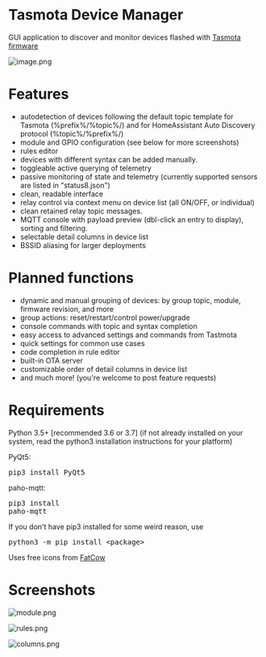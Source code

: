 # Tasmota Device Manager
GUI application to discover and monitor devices flashed with [Tasmota firmware](https://github.com/arendst/Sonoff-Tasmota)

![image.png](../assets/image.png)

# Features

 - autodetection of devices following the default topic template for Tasmota (%prefix%/%topic%/) and for HomeAssistant Auto Discovery protocol (%topic%/%prefix%/)
 - module and GPIO configuration (see below for more screenshots)
 - rules editor
 - devices with different syntax can be added manually.
 - toggleable active querying of telemetry
 - passive monitoring of state and telemetry (currently supported sensors are listed in "status8.json")
 - clean, readable interface
 - relay control via context menu on device list (all ON/OFF, or individual)
 - clean retained relay topic messages.
 - MQTT console with payload preview (dbl-click an entry to display), sorting and filtering.
 - selectable detail columns in device list
 - BSSID aliasing for larger deployments

# Planned functions
  
 - dynamic and manual grouping of devices: by group topic, module, firmware revision, and more
 - group actions: reset/restart/control power/upgrade
 - console commands with topic and syntax completion 
 - easy access to advanced settings and commands from Tastmota
 - quick settings for common use cases
 - code completion in rule editor
 - built-in OTA server
 - customizable order of detail columns in device list
 - and much more! (you're welcome to post feature requests)

# Requirements

Python 3.5+ [recommended 3.6 or 3.7] (if not already installed on your system, read the python3 installation instructions for your platform)

PyQt5: <pre>pip3 install PyQt5</pre>
paho-mqtt: <pre>pip3 install paho-mqtt</pre>

If you don't have pip3 installed for some weird reason, use <pre>python3 -m pip install \<package\></pre>

Uses free icons from [FatCow](https://www.fatcow.com/free-icons)

# Screenshots

![module.png](../assets/module.png)

![rules.png](../assets/rules.png)

![columns.png](../assets/columns.png)
